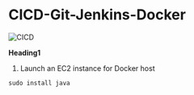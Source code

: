 # **CICD-Git-Jenkins-Docker**

![CICD](https://user-images.githubusercontent.com/60909862/166105137-66a46c43-46c4-46e8-a034-62f836d0f70d.jpg)

**Heading1**

1. Launch an EC2 instance for Docker host


```
sudo install java
```
